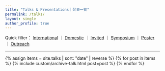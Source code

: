 ```yaml
---
title: "Talks & Presentations｜発表一覧"
permalink: /talks/
layout: single
author_profile: true
---
```


<p>
  Quick filter：
  <a href="/talks/international/">International</a> ｜ 
  <a href="/talks/domestic/">Domestic</a> ｜ 
  <a href="/talks/invited/">Invited</a> ｜ 
  <a href="/talks/symposium/">Symposium</a> ｜ 
  <a href="/talks/poster/">Poster</a> ｜
  <a href="/talks/outreach/">Outreach</a>  
</p>
<hr/>

<div class="entries-list">
{% assign items = site.talks | sort: "date" | reverse %}
{% for post in items %}
  {% include custom/archive-talk.html post=post %}
{% endfor %}
</div>

